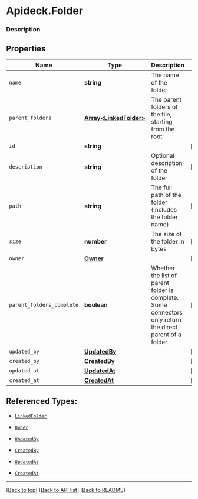 # Apideck.Folder

### Description

## Properties
Name | Type | Description | Notes
------------ | ------------- | ------------- | -------------
`name` | **string** | The name of the folder | 
`parent_folders` | [**Array&lt;LinkedFolder&gt;**](LinkedFolder.md) | The parent folders of the file, starting from the root | 
`id` | **string** |  | [optional] 
`description` | **string** | Optional description of the folder | [optional] 
`path` | **string** | The full path of the folder (includes the folder name) | [optional] 
`size` | **number** | The size of the folder in bytes | [optional] 
`owner` | [**Owner**](Owner.md) |  | [optional] 
`parent_folders_complete` | **boolean** | Whether the list of parent folder is complete. Some connectors only return the direct parent of a folder | [optional] 
`updated_by` | [**UpdatedBy**](UpdatedBy.md) |  | [optional] 
`created_by` | [**CreatedBy**](CreatedBy.md) |  | [optional] 
`updated_at` | [**UpdatedAt**](UpdatedAt.md) |  | [optional] 
`created_at` | [**CreatedAt**](CreatedAt.md) |  | [optional] 





## Referenced Types:

* [`LinkedFolder`](LinkedFolder.md)




* [`Owner`](Owner.md)

* [`UpdatedBy`](UpdatedBy.md)
* [`CreatedBy`](CreatedBy.md)
* [`UpdatedAt`](UpdatedAt.md)
* [`CreatedAt`](CreatedAt.md)

---

[[Back to top]](#) [[Back to API list]](../../../../README.md#documentation-for-api-endpoints) [[Back to README]](../../../../README.md)


